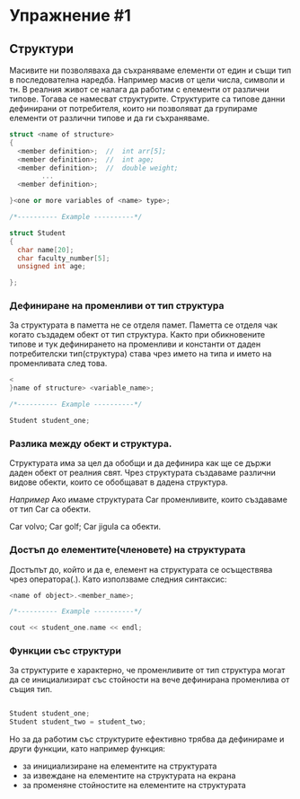 # Упражнение #1

## Структури

Mасивитe ни позволяваха да съхраняваме елементи от един и същи тип в последователна наредба. Например масив от цели числа, символи и тн. В реалния живот се налага да работим с елементи от различни типове. Тогава се намесват структурите. Структурите са типове данни дефинирани от потребителя, които ни позволяват да групираме елементи от различни типове и да ги съхраняваме.

```c++
struct <name of structure>
{
  <member definition>;  //  int arr[5];
  <member definition>;  //  int age;
  <member definition>;  //  double weight;
        ...
  <member definition>;

}<one or more variables of <name> type>;

/*---------- Example ----------*/

struct Student
{
  char name[20];
  char faculty_number[5];
  unsigned int age;

};

```

### **Дефиниране на променливи от тип структура**

За структурата в паметта не се отделя памет. Паметта се отделя чак когато създадем обект от тип структура. Както при обикновените типове и тук дефинирането на променливи и константи от даден потребителски тип(структура) става чрез името на типа и името на променливата след това.

```c++
<
}name of structure> <variable_name>;

/*---------- Example ----------*/

Student student_one;

```

### **Разлика между обект и структура.**

Структурата има за цел да обобщи и да дефинира как ще се държи даден обект от реалния свят. Чрез структурата създаваме различни видове обекти, които се обобщават в дадена структура.

_Например_ Ако имаме структурата Car променливите, които създаваме от тип Car са обекти.

Car volvo; Car golf; Car jigula са обекти.

### **Достъп до елементите(членовете) на структурата**

Достъпът до, който и да е, елемент на структурата се осъществява чрез оператора(.). Като използваме следния синтаксис:

```c++
<name of object>.<member_name>;

/*---------- Example ----------*/

cout << student_one.name << endl;
```

### **Функции със структури**

За структурите е характерно, че променливите от тип структура могат да се инициализират със стойности на вече дефинирана променлива от същия тип.

```c++

Student student_one;
Student student_two = student_two;

```

Но за да работим със структурите ефективно трябва да дефинираме и други функции, като например функция:

- за инициализиране на елементите на структурата
- за извеждане на елементите на структурата на екрана
- за променяне стойностите на елементите на структурата
